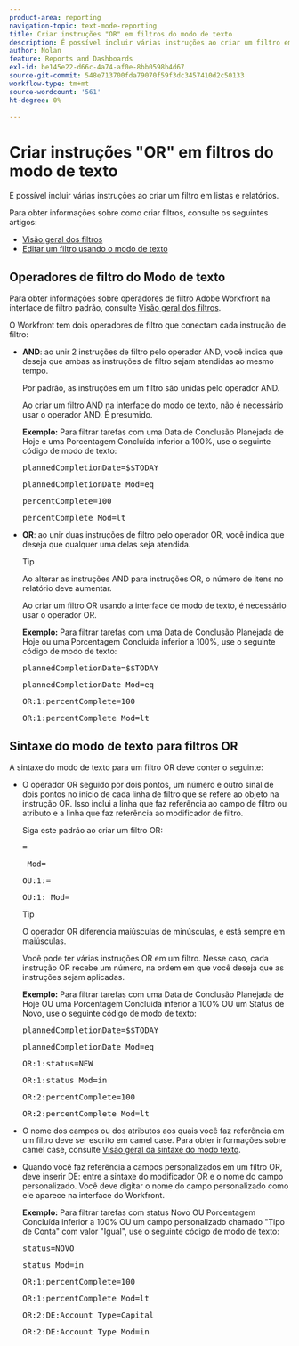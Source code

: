 ```yaml
---
product-area: reporting
navigation-topic: text-mode-reporting
title: Criar instruções "OR" em filtros do modo de texto
description: É possível incluir várias instruções ao criar um filtro em listas e relatórios.
author: Nolan
feature: Reports and Dashboards
exl-id: be145e22-d66c-4a74-af0e-8bb0598b4d67
source-git-commit: 548e713700fda79070f59f3dc3457410d2c50133
workflow-type: tm+mt
source-wordcount: '561'
ht-degree: 0%

---
```


# Criar instruções &quot;OR&quot; em filtros do modo de texto

É possível incluir várias instruções ao criar um filtro em listas e relatórios.

Para obter informações sobre como criar filtros, consulte os seguintes artigos:

* [Visão geral dos filtros](../../../reports-and-dashboards/reports/reporting-elements/filters-overview.md)
* [Editar um filtro usando o modo de texto](../../../reports-and-dashboards/reports/text-mode/edit-text-mode-in-filter.md)

## Operadores de filtro do Modo de texto

Para obter informações sobre operadores de filtro Adobe Workfront na interface de filtro padrão, consulte [Visão geral dos filtros](../../../reports-and-dashboards/reports/reporting-elements/filters-overview.md).

O Workfront tem dois operadores de filtro que conectam cada instrução de filtro:

* **AND**: ao unir 2 instruções de filtro pelo operador AND, você indica que deseja que ambas as instruções de filtro sejam atendidas ao mesmo tempo.

  Por padrão, as instruções em um filtro são unidas pelo operador AND.

  Ao criar um filtro AND na interface do modo de texto, não é necessário usar o operador AND. É presumido.

  **Exemplo:** Para filtrar tarefas com uma Data de Conclusão Planejada de Hoje e uma Porcentagem Concluída inferior a 100%, use o seguinte código de modo de texto:

  <pre>plannedCompletionDate=$$TODAY</pre><pre>plannedCompletionDate_Mod=eq</pre><pre>percentComplete=100</pre><pre>percentComplete_Mod=lt</pre>

* **OR**: ao unir duas instruções de filtro pelo operador OR, você indica que deseja que qualquer uma delas seja atendida.

  >[!TIP]
  >
  >Ao alterar as instruções AND para instruções OR, o número de itens no relatório deve aumentar.

  Ao criar um filtro OR usando a interface de modo de texto, é necessário usar o operador OR.

  **Exemplo:** Para filtrar tarefas com uma Data de Conclusão Planejada de Hoje ou uma Porcentagem Concluída inferior a 100%, use o seguinte código de modo de texto:

  <pre>plannedCompletionDate=$$TODAY</pre><pre>plannedCompletionDate_Mod=eq</pre><pre>OR:1:percentComplete=100</pre><pre>OR:1:percentComplete_Mod=lt</pre>

## Sintaxe do modo de texto para filtros OR

A sintaxe do modo de texto para um filtro OR deve conter o seguinte:

* O operador OR seguido por dois pontos, um número e outro sinal de dois pontos no início de cada linha de filtro que se refere ao objeto na instrução OR. Isso inclui a linha que faz referência ao campo de filtro ou atributo e a linha que faz referência ao modificador de filtro.

  Siga este padrão ao criar um filtro OR:

  <pre><field name in camel case>=<value></pre><pre><field name in camel case>_Mod=<modifier value></pre><pre>OU:1:<field name in camel case>=<value></pre><pre>OU:1:<field name in camel case>_Mod=<modifier value></pre>

  >[!TIP]
  >
  >O operador OR diferencia maiúsculas de minúsculas, e está sempre em maiúsculas.

  Você pode ter várias instruções OR em um filtro. Nesse caso, cada instrução OR recebe um número, na ordem em que você deseja que as instruções sejam aplicadas.

  **Exemplo:** Para filtrar tarefas com uma Data de Conclusão Planejada de Hoje OU uma Porcentagem Concluída inferior a 100% OU um Status de Novo, use o seguinte código de modo de texto:

  <pre>plannedCompletionDate=$$TODAY</pre><pre>plannedCompletionDate_Mod=eq</pre><pre>OR:1:status=NEW</pre><pre>OR:1:status_Mod=in</pre><pre>OR:2:percentComplete=100</pre><pre>OR:2:percentComplete_Mod=lt</pre>

* O nome dos campos ou dos atributos aos quais você faz referência em um filtro deve ser escrito em camel case. Para obter informações sobre camel case, consulte [Visão geral da sintaxe do modo texto](../../../reports-and-dashboards/reports/text-mode/text-mode-syntax-overview.md).
* Quando você faz referência a campos personalizados em um filtro OR, deve inserir DE: entre a sintaxe do modificador OR e o nome do campo personalizado. Você deve digitar o nome do campo personalizado como ele aparece na interface do Workfront.

  **Exemplo:** Para filtrar tarefas com status Novo OU Porcentagem Concluída inferior a 100% OU um campo personalizado chamado &quot;Tipo de Conta&quot; com valor &quot;Igual&quot;, use o seguinte código de modo de texto:

  <pre>status=NOVO</pre><pre>status_Mod=in</pre><pre>OR:1:percentComplete=100</pre><pre>OR:1:percentComplete_Mod=lt</pre><pre>OR:2:DE:Account Type=Capital</pre><pre>OR:2:DE:Account Type_Mod=in</pre>
